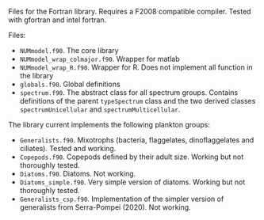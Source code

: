 Files for the Fortran library. Requires a F2008 compatible compiler. Tested with gfortran and intel fortran.

Files:
 - `NUMmodel.f90`. The core library
 - `NUMmodel_wrap_colmajor.f90`. Wrapper for matlab
 - `NUMmodel_wrap_R.f90`. Wrapper for R. Does not implement all function in the library
 - `globals.f90`. Global definitions
 - `spectrum.f90`. The abstract class for all spectrum groups. Contains definitions of the parent `typeSpectrum` class and the two derived classes `spectrumUnicellular` and `spectrumMulticellular`.

 The library current implements the following plankton groups:
- `Generalists.f90`. Mixotrophs (bacteria, flaggelates, dinoflaggelates and ciliates). Tested and working.
- `Copepods.f90`. Copepods defined by their adult size. Working but not thoroughly tested.
- `Diatoms.f90`. Diatoms. Not working.
- `Diatoms_simple.f90`. Very simple version of diatoms. Working but not thoroughly tested.
- `Generalists_csp.f90`. Implementation of the simpler version of generalists from Serra-Pompei (2020). Not working.